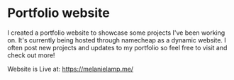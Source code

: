 # Portfolio website
I created a portfolio website to showcase some projects I've been working on. It's currently being hosted through namecheap as a dynamic website. 
I often post new projects and updates to my portfolio so feel free to visit and check out more!
 
 Website is Live at: https://melanielamp.me/
